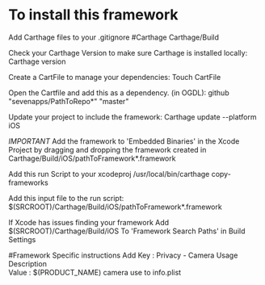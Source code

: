 # To install this framework

Add Carthage files to your .gitignore
 #Carthage
 Carthage/Build

Check your Carthage Version to make sure Carthage is installed locally:
Carthage version

Create a CartFile to manage your dependencies:
Touch CartFile

Open the Cartfile and add this as a dependency. (in OGDL):
 github "sevenapps/PathToRepo*" "master"

Update your project to include the framework:
Carthage update --platform iOS

*IMPORTANT*
Add the framework to 'Embedded Binaries' in the Xcode Project by dragging and dropping the framework created in
 Carthage/Build/iOS/pathToFramework*.framework

Add this run Script to your xcodeproj
/usr/local/bin/carthage copy-frameworks

Add this input file to the run script:
$(SRCROOT)/Carthage/Build/iOS/pathToFramework*.framework

If Xcode has issues finding your framework Add
 $(SRCROOT)/Carthage/Build/iOS
  To 'Framework Search Paths' in Build Settings

#Framework Specific instructions
Add
Key       :  Privacy - Camera Usage Description   
Value     :  $(PRODUCT_NAME) camera use
to info.plist
